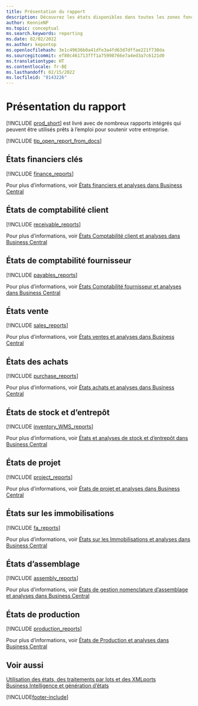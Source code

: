 ```yaml
---
title: Présentation du rapport
description: Découvrez les états disponibles dans toutes les zones fonctionnelles de la version standard de Business Central afin que vous puissiez suivre votre activité.
author: KennieNP
ms.topic: conceptual
ms.search.keywords: reporting
ms.date: 02/02/2022
ms.author: kepontop
ms.openlocfilehash: 3e1c49636b0a41dfe3a4fd63d7dffae221f738da
ms.sourcegitcommit: ef80c461713fff1a75998766e7a4ed3a7c6121d0
ms.translationtype: HT
ms.contentlocale: fr-BE
ms.lasthandoff: 02/15/2022
ms.locfileid: "8143226"
---
```

# <a name="report-overview"></a>Présentation du rapport

[!INCLUDE [prod_short](includes/prod_short.md)] est livré avec de nombreux rapports intégrés qui peuvent être utilisés prêts à l’emploi pour soutenir votre entreprise.  

[!INCLUDE [tip_open_report_from_docs](includes/tip-open-report-from-docs.md)]

## <a name="key-financial-reports"></a>États financiers clés

[!INCLUDE [finance_reports](includes/finance-reports-include.md)]

Pour plus d’informations, voir [États financiers et analyses dans Business Central](finance-reports.md)

## <a name="accounts-receivable-reports"></a>États de comptabilité client

[!INCLUDE [receivable_reports](includes/receivable-reports-include.md)]

Pour plus d’informations, voir [États Comptabilité client et analyses dans Business Central](receivables-reports.md)

## <a name="accounts-payable-reports"></a>États de comptabilité fournisseur

[!INCLUDE [payables_reports](includes/payables-reports-include.md)]

Pour plus d’informations, voir [États Comptabilité fournisseur et analyses dans Business Central](payables-reports.md)

## <a name="sales-reports"></a>États vente

[!INCLUDE [sales_reports](includes/sales-reports-include.md)]

Pour plus d’informations, voir [États ventes et analyses dans Business Central](sales-reports.md)

## <a name="purchase-reports"></a>États des achats

[!INCLUDE [purchase_reports](includes/purchase-reports-include.md)]

Pour plus d’informations, voir [États achats et analyses dans Business Central](purchase-reports.md)

## <a name="inventory-and-warehouse-reports"></a>États de stock et d’entrepôt

[!INCLUDE [inventory_WMS_reports](includes/inventory-WMS-reports-include.md)]

Pour plus d’informations, voir [États et analyses de stock et d’entrepôt dans Business Central](inventory-wms-reports.md)

## <a name="project-reports"></a>États de projet

[!INCLUDE [project_reports](includes/project-reports-include.md)]

Pour plus d’informations, voir [États de projet et analyses dans Business Central](project-reports.md)

## <a name="fixed-assets-reports"></a>États sur les immobilisations

[!INCLUDE [fa_reports](includes/fa-reports-include.md)]

Pour plus d’informations, voir [États sur les Immobilisations et analyses dans Business Central](fa-reports.md)

## <a name="assembly-reports"></a>États d’assemblage

[!INCLUDE [assembly_reports](includes/assembly-reports-include.md)]

Pour plus d’informations, voir [États de gestion nomenclature d’assemblage et analyses dans Business Central](assembly-reports.md)

## <a name="production-reports"></a>États de production

[!INCLUDE [production_reports](includes/production-reports-include.md)]

Pour plus d’informations, voir [États de Production et analyses dans Business Central](production-reports.md)

## <a name="see-also"></a>Voir aussi

[Utilisation des états, des traitements par lots et des XMLports](ui-work-report.md)  
[Business Intelligence et génération d’états](reports-bi-reporting.md)  

[!INCLUDE[footer-include](includes/footer-banner.md)]
